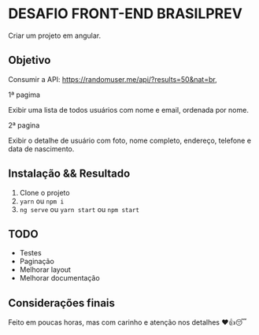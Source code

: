 # DESAFIO FRONT-END BRASILPREV

Criar um projeto em angular.

## Objetivo

Consumir a API: https://randomuser.me/api/?results=50&nat=br,

1ª pagima

Exibir uma lista de todos usuários com nome e email, ordenada por nome.

2ª pagina

Exibir o detalhe de usuário com foto, nome completo, endereço, telefone e data de nascimento.

## Instalação && Resultado

1. Clone o projeto
2. `yarn` ou `npm i`
3. `ng serve` ou `yarn start` ou `npm start`

## TODO

- Testes
- Paginação
- Melhorar layout
- Melhorar documentação

## Considerações finais

Feito em poucas horas, mas com carinho e atenção nos detalhes ❤️👍😴

